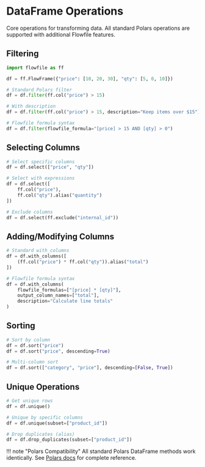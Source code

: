 # DataFrame Operations

Core operations for transforming data. All standard Polars operations are supported with additional Flowfile features.

## Filtering

```python
import flowfile as ff

df = ff.FlowFrame({"price": [10, 20, 30], "qty": [5, 0, 10]})

# Standard Polars filter
df = df.filter(ff.col("price") > 15)

# With description
df = df.filter(ff.col("price") > 15, description="Keep items over $15")

# Flowfile formula syntax
df = df.filter(flowfile_formula="[price] > 15 AND [qty] > 0")
```

## Selecting Columns

```python
# Select specific columns
df = df.select(["price", "qty"])

# Select with expressions
df = df.select([
    ff.col("price"),
    ff.col("qty").alias("quantity")
])

# Exclude columns
df = df.select(ff.exclude("internal_id"))
```

## Adding/Modifying Columns

```python
# Standard with_columns
df = df.with_columns([
    (ff.col("price") * ff.col("qty")).alias("total")
])

# Flowfile formula syntax
df = df.with_columns(
    flowfile_formulas=["[price] * [qty]"],
    output_column_names=["total"],
    description="Calculate line totals"
)
```

## Sorting

```python
# Sort by column
df = df.sort("price")
df = df.sort("price", descending=True)

# Multi-column sort
df = df.sort(["category", "price"], descending=[False, True])
```

## Unique Operations

```python
# Get unique rows
df = df.unique()

# Unique by specific columns
df = df.unique(subset=["product_id"])

# Drop duplicates (alias)
df = df.drop_duplicates(subset=["product_id"])
```

!!! note "Polars Compatibility"
    All standard Polars DataFrame methods work identically. See [Polars docs](https://pola-rs.github.io/polars/py-polars/html/reference/dataframe/index.html) for complete reference.